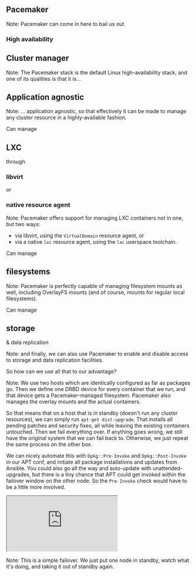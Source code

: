 ## Pacemaker

Note: Pacemaker can come in here to bail us out.


### High availability
## Cluster manager

Note: The Pacemaker stack is the default Linux high-availability
stack, and one of its qualities is that it is...


## Application agnostic

Note: ... application agnostic, so that effectively it can be made to
manage any cluster resource in a highly-available fashion.


Can manage
## LXC
through
### libvirt
or
### native resource agent

Note: Pacemaker offers support for managing LXC containers not in one,
but two ways:

- via libvirt, using the `VirtualDomain` resource agent, or
- via a native `lxc` resource agent, using the `lxc` userspace
  toolchain.


Can manage
## filesystems

Note: Pacemaker is perfectly capable of managing filesystem mounts as
well, including OverlayFS mounts (and of course, mounts for regular
local filesystems).


Can manage
## storage
& data replication

Note: and finally, we can also use Pacemaker to enable and disable
access to storage and data replication facilities.

So how can we use all that to our advantage?


<!-- .slide: data-background-image="images/stack.svg" data-background-size="contain" -->

Note: We use two hosts which are identically configured as far as
packages go. Then we define one DRBD device for every container that
we run, and that device gets a Pacemaker-managed filesystem. Pacemaker
also manages the overlay mounts and the actual containers.

So that means that on a host that is in standby (doesn't run any
cluster resources), we can simply run `apt-get dist-upgrade`. That
installs all pending patches and security fixes, all while leaving the
existing containers untouched. Then we fail everything over. If
anything goes wrong, we still have the original system that we can
fail back to. Otherwise, we just repeat the same process on the other
box.

We can nicely automate this with `Dpkg::Pre-Invoke` and
`Dpkg::Post-Invoke` in our APT conf, and initiate all package
installations and updates from Ansible. You could also go all the way
and auto-update with unattended-upgrades, but there is a tiny chance
that APT could get invoked within the failover window on the other
node. So the `Pre-Invoke` check would have to be a little more
involved.


<iframe data-autoplay
	src="https://asciinema.org/api/asciicasts/27228?size=big"
	id="asciicast-iframe-27228"
	name="asciicast-iframe-27228"
	scrolling="yes"></iframe>

Note: This is a simple failover. We just put one node in standby,
watch what it's doing, and taking it out of standby again.
